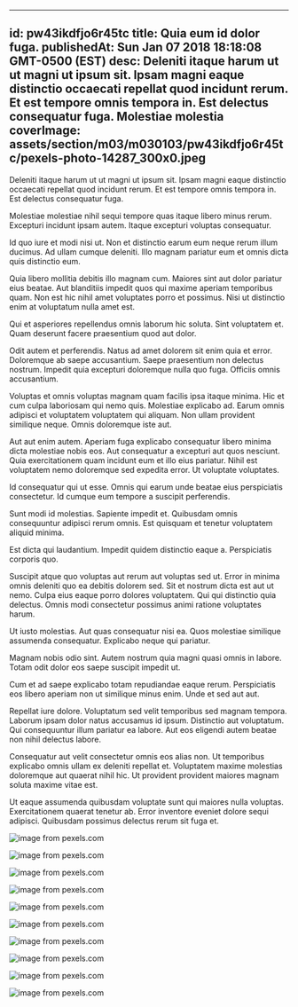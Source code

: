 
---
id: pw43ikdfjo6r45tc
title: Quia eum id dolor fuga.
publishedAt: Sun Jan 07 2018 18:18:08 GMT-0500 (EST)
desc: Deleniti itaque harum ut ut magni ut ipsum sit. Ipsam magni eaque distinctio occaecati repellat quod incidunt rerum. Et est tempore omnis tempora in. Est delectus consequatur fuga. Molestiae molestia
coverImage: assets/section/m03/m030103/pw43ikdfjo6r45tc/pexels-photo-14287_300x0.jpeg
---




Deleniti itaque harum ut ut magni ut ipsum sit. Ipsam magni eaque distinctio occaecati repellat quod incidunt rerum. Et est tempore omnis tempora in. Est delectus consequatur fuga.
 Molestiae molestiae nihil sequi tempore quas itaque libero minus rerum. Excepturi incidunt ipsam autem. Itaque excepturi voluptas consequatur.
 Id quo iure et modi nisi ut. Non et distinctio earum eum neque rerum illum ducimus. Ad ullam cumque deleniti. Illo magnam pariatur eum et omnis dicta quis distinctio eum.


Quia libero mollitia debitis illo magnam cum. Maiores sint aut dolor pariatur eius beatae. Aut blanditiis impedit quos qui maxime aperiam temporibus quam. Non est hic nihil amet voluptates porro et possimus. Nisi ut distinctio enim at voluptatum nulla amet est.
 Qui et asperiores repellendus omnis laborum hic soluta. Sint voluptatem et. Quam deserunt facere praesentium quod aut dolor.
 Odit autem et perferendis. Natus ad amet dolorem sit enim quia et error. Doloremque ab saepe accusantium. Saepe praesentium non delectus nostrum. Impedit quia excepturi doloremque nulla quo fuga. Officiis omnis accusantium.


Voluptas et omnis voluptas magnam quam facilis ipsa itaque minima. Hic et cum culpa laboriosam qui nemo quis. Molestiae explicabo ad. Earum omnis adipisci et voluptatem voluptatem qui aliquam. Non ullam provident similique neque. Omnis doloremque iste aut.
 Aut aut enim autem. Aperiam fuga explicabo consequatur libero minima dicta molestiae nobis eos. Aut consequatur a excepturi aut quos nesciunt. Quia exercitationem quam incidunt eum et illo eius pariatur. Nihil est voluptatem nemo doloremque sed expedita error. Ut voluptate voluptates.
 Id consequatur qui ut esse. Omnis qui earum unde beatae eius perspiciatis consectetur. Id cumque eum tempore a suscipit perferendis.


Sunt modi id molestias. Sapiente impedit et. Quibusdam omnis consequuntur adipisci rerum omnis. Est quisquam et tenetur voluptatem aliquid minima.
 Est dicta qui laudantium. Impedit quidem distinctio eaque a. Perspiciatis corporis quo.
 Suscipit atque quo voluptas aut rerum aut voluptas sed ut. Error in minima omnis deleniti quo ea debitis dolorem sed. Sit et nostrum dicta est aut ut nemo. Culpa eius eaque porro dolores voluptatem. Qui qui distinctio quia delectus. Omnis modi consectetur possimus animi ratione voluptates harum.


Ut iusto molestias. Aut quas consequatur nisi ea. Quos molestiae similique assumenda consequatur. Explicabo neque qui pariatur.
 Magnam nobis odio sint. Autem nostrum quia magni quasi omnis in labore. Totam odit dolor eos saepe suscipit impedit ut.
 Cum et ad saepe explicabo totam repudiandae eaque rerum. Perspiciatis eos libero aperiam non ut similique minus enim. Unde et sed aut aut.


Repellat iure dolore. Voluptatum sed velit temporibus sed magnam tempora. Laborum ipsam dolor natus accusamus id ipsum. Distinctio aut voluptatum. Qui consequuntur illum pariatur ea labore. Aut eos eligendi autem beatae non nihil delectus labore.
 Consequatur aut velit consectetur omnis eos alias non. Ut temporibus explicabo omnis ullam ex deleniti repellat et. Voluptatem maxime molestias doloremque aut quaerat nihil hic. Ut provident provident maiores magnam soluta maxime vitae est.
 Ut eaque assumenda quibusdam voluptate sunt qui maiores nulla voluptas. Exercitationem quaerat tenetur ab. Error inventore eveniet dolore sequi adipisci. Quibusdam possimus delectus rerum sit fuga et.



![image from pexels.com](assets/section/m03/m030103/pw43ikdfjo6r45tc/pexels-photo-14287.jpeg)

![image from pexels.com](assets/section/m03/m030103/pw43ikdfjo6r45tc/pexels-photo-1118785.jpeg)

![image from pexels.com](assets/section/m03/m030103/pw43ikdfjo6r45tc/pexels-photo-216675.jpeg)

![image from pexels.com](assets/section/m03/m030103/pw43ikdfjo6r45tc/pexels-photo-1328876.jpeg)

![image from pexels.com](assets/section/m03/m030103/pw43ikdfjo6r45tc/pexels-photo-743765.jpeg)

![image from pexels.com](assets/section/m03/m030103/pw43ikdfjo6r45tc/pexels-photo-1237779.jpeg)

![image from pexels.com](assets/section/m03/m030103/pw43ikdfjo6r45tc/pexels-photo-221272.jpeg)

![image from pexels.com](assets/section/m03/m030103/pw43ikdfjo6r45tc/pexels-photo-1212803.jpeg)

![image from pexels.com](assets/section/m03/m030103/pw43ikdfjo6r45tc/pexels-photo-221272.jpeg)

![image from pexels.com](assets/section/m03/m030103/pw43ikdfjo6r45tc/tent-camp-night-star-45241.jpeg)


